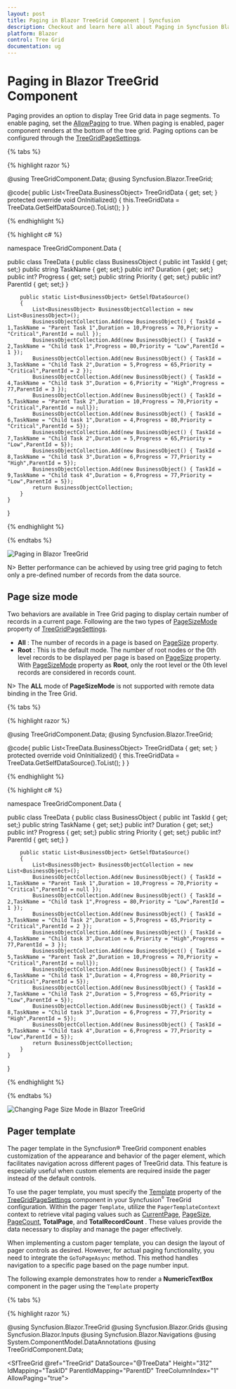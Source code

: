 ```yaml
---
layout: post
title: Paging in Blazor TreeGrid Component | Syncfusion
description: Checkout and learn here all about Paging in Syncfusion Blazor TreeGrid component and much more details.
platform: Blazor
control: Tree Grid
documentation: ug
---
```


# Paging in Blazor TreeGrid Component

Paging provides an option to display Tree Grid data in page segments. To enable paging, set the [AllowPaging](https://help.syncfusion.com/cr/blazor/Syncfusion.Blazor.TreeGrid.SfTreeGrid-1.html#Syncfusion_Blazor_TreeGrid_SfTreeGrid_1_AllowPaging) to true. When paging is enabled, pager component renders at the bottom of the tree grid. Paging options can be configured through the [TreeGridPageSettings](https://help.syncfusion.com/cr/blazor/Syncfusion.Blazor.TreeGrid.TreeGridPageSettings.html).

{% tabs %}

{% highlight razor %}

@using TreeGridComponent.Data;
@using Syncfusion.Blazor.TreeGrid;

<SfTreeGrid DataSource="@TreeGridData" IdMapping="TaskId" ParentIdMapping="ParentId" TreeColumnIndex="1" AllowPaging="true">
    <TreeGridPageSettings PageCount="2" PageSize="2" PageSizeMode="PageSizeMode.Root">
    </TreeGridPageSettings>
    <TreeGridColumns>
        <TreeGridColumn Field="TaskId" HeaderText="Task ID" Width="80" TextAlign="Syncfusion.Blazor.Grids.TextAlign.Right"></TreeGridColumn>
        <TreeGridColumn Field="TaskName" HeaderText="Task Name" Width="160"></TreeGridColumn>
        <TreeGridColumn Field="Duration" HeaderText="Duration" Width="100" TextAlign="Syncfusion.Blazor.Grids.TextAlign.Right"></TreeGridColumn>
        <TreeGridColumn Field="Progress" HeaderText="Progress" Width="100" TextAlign="Syncfusion.Blazor.Grids.TextAlign.Right"></TreeGridColumn>
        <TreeGridColumn Field="Priority" HeaderText="Priority" Width="80"></TreeGridColumn>
    </TreeGridColumns>
</SfTreeGrid>

@code{
    public List<TreeData.BusinessObject> TreeGridData { get; set; }
    protected override void OnInitialized()
    {
        this.TreeGridData = TreeData.GetSelfDataSource().ToList();
    }
}

{% endhighlight %}

{% highlight c# %}

namespace TreeGridComponent.Data {

public class TreeData
    {
        public class BusinessObject
        {
            public int TaskId { get; set;}
            public string TaskName { get; set;}
            public int? Duration { get; set;}
            public int? Progress { get; set;}
            public string Priority { get; set;}
            public int? ParentId { get; set;}
        }

        public static List<BusinessObject> GetSelfDataSource()
        {
            List<BusinessObject> BusinessObjectCollection = new List<BusinessObject>();
            BusinessObjectCollection.Add(new BusinessObject() { TaskId = 1,TaskName = "Parent Task 1",Duration = 10,Progress = 70,Priority = "Critical",ParentId = null });
            BusinessObjectCollection.Add(new BusinessObject() { TaskId = 2,TaskName = "Child task 1",Progress = 80,Priority = "Low",ParentId = 1 });
            BusinessObjectCollection.Add(new BusinessObject() { TaskId = 3,TaskName = "Child Task 2",Duration = 5,Progress = 65,Priority = "Critical",ParentId = 2 });
            BusinessObjectCollection.Add(new BusinessObject() { TaskId = 4,TaskName = "Child task 3",Duration = 6,Priority = "High",Progress = 77,ParentId = 3 });
            BusinessObjectCollection.Add(new BusinessObject() { TaskId = 5,TaskName = "Parent Task 2",Duration = 10,Progress = 70,Priority = "Critical",ParentId = null});
            BusinessObjectCollection.Add(new BusinessObject() { TaskId = 6,TaskName = "Child task 1",Duration = 4,Progress = 80,Priority = "Critical",ParentId = 5});
            BusinessObjectCollection.Add(new BusinessObject() { TaskId = 7,TaskName = "Child Task 2",Duration = 5,Progress = 65,Priority = "Low",ParentId = 5});
            BusinessObjectCollection.Add(new BusinessObject() { TaskId = 8,TaskName = "Child task 3",Duration = 6,Progress = 77,Priority = "High",ParentId = 5});
            BusinessObjectCollection.Add(new BusinessObject() { TaskId = 9,TaskName = "Child task 4",Duration = 6,Progress = 77,Priority = "Low",ParentId = 5});
            return BusinessObjectCollection;
        }
    }
}

{% endhighlight %}

{% endtabs %}


![Paging in Blazor TreeGrid](images/blazor-treegrid-paging.png)

N> Better performance can be achieved by using tree grid paging to fetch only a pre-defined number of records from the data source.

## Page size mode

Two behaviors are available in Tree Grid paging to display certain number of records in a current page. Following are the two types of [PageSizeMode](https://help.syncfusion.com/cr/blazor/Syncfusion.Blazor.TreeGrid.TreeGridPageSettings.html#Syncfusion_Blazor_TreeGrid_TreeGridPageSettings_PageSizeMode) property of [TreeGridPageSettings](https://help.syncfusion.com/cr/blazor/Syncfusion.Blazor.TreeGrid.TreeGridPageSettings.html).

* **All** : The number of records in a page is based on [PageSize](https://help.syncfusion.com/cr/blazor/Syncfusion.Blazor.TreeGrid.TreeGridPageSettings.html#Syncfusion_Blazor_TreeGrid_TreeGridPageSettings_PageSize) property.
* **Root** : This is the default mode. The number of root nodes or the 0th level records to be displayed per page is based on [PageSize](https://help.syncfusion.com/cr/blazor/Syncfusion.Blazor.TreeGrid.TreeGridPageSettings.html#Syncfusion_Blazor_TreeGrid_TreeGridPageSettings_PageSize) property. With [PageSizeMode](https://help.syncfusion.com/cr/blazor/Syncfusion.Blazor.TreeGrid.TreeGridPageSettings.html#Syncfusion_Blazor_TreeGrid_TreeGridPageSettings_PageSizeMode) property as **Root**, only the root level or the 0th level records are considered in records count.

N> The **ALL** mode of **PageSizeMode** is not supported with remote data binding in the Tree Grid.

{% tabs %}

{% highlight razor %}

@using TreeGridComponent.Data;
@using Syncfusion.Blazor.TreeGrid;

<SfTreeGrid DataSource="@TreeGridData" IdMapping="TaskId" ParentIdMapping="ParentId" TreeColumnIndex="1" AllowPaging="true">
    <TreeGridPageSettings PageCount="2" PageSize="2" PageSizeMode="PageSizeMode.Root">
    </TreeGridPageSettings>
    <TreeGridColumns>
        <TreeGridColumn Field="TaskId" HeaderText="Task ID" Width="80" TextAlign="Syncfusion.Blazor.Grids.TextAlign.Right"></TreeGridColumn>
        <TreeGridColumn Field="TaskName" HeaderText="Task Name" Width="160"></TreeGridColumn>
        <TreeGridColumn Field="Duration" HeaderText="Duration" Width="100" TextAlign="Syncfusion.Blazor.Grids.TextAlign.Right"></TreeGridColumn>
        <TreeGridColumn Field="Progress" HeaderText="Progress" Width="100" TextAlign="Syncfusion.Blazor.Grids.TextAlign.Right"></TreeGridColumn>
        <TreeGridColumn Field="Priority" HeaderText="Priority" Width="80"></TreeGridColumn>
    </TreeGridColumns>
</SfTreeGrid>

@code{
    public List<TreeData.BusinessObject> TreeGridData { get; set; }
    protected override void OnInitialized()
    {
        this.TreeGridData = TreeData.GetSelfDataSource().ToList();
    }
}

{% endhighlight %}

{% highlight c# %}

namespace TreeGridComponent.Data {

public class TreeData
    {
        public class BusinessObject
        {
            public int TaskId { get; set;}
            public string TaskName { get; set;}
            public int? Duration { get; set;}
            public int? Progress { get; set;}
            public string Priority { get; set;}
            public int? ParentId { get; set;}
        }

        public static List<BusinessObject> GetSelfDataSource()
        {
            List<BusinessObject> BusinessObjectCollection = new List<BusinessObject>();
            BusinessObjectCollection.Add(new BusinessObject() { TaskId = 1,TaskName = "Parent Task 1",Duration = 10,Progress = 70,Priority = "Critical",ParentId = null });
            BusinessObjectCollection.Add(new BusinessObject() { TaskId = 2,TaskName = "Child task 1",Progress = 80,Priority = "Low",ParentId = 1 });
            BusinessObjectCollection.Add(new BusinessObject() { TaskId = 3,TaskName = "Child Task 2",Duration = 5,Progress = 65,Priority = "Critical",ParentId = 2 });
            BusinessObjectCollection.Add(new BusinessObject() { TaskId = 4,TaskName = "Child task 3",Duration = 6,Priority = "High",Progress = 77,ParentId = 3 });
            BusinessObjectCollection.Add(new BusinessObject() { TaskId = 5,TaskName = "Parent Task 2",Duration = 10,Progress = 70,Priority = "Critical",ParentId = null});
            BusinessObjectCollection.Add(new BusinessObject() { TaskId = 6,TaskName = "Child task 1",Duration = 4,Progress = 80,Priority = "Critical",ParentId = 5});
            BusinessObjectCollection.Add(new BusinessObject() { TaskId = 7,TaskName = "Child Task 2",Duration = 5,Progress = 65,Priority = "Low",ParentId = 5});
            BusinessObjectCollection.Add(new BusinessObject() { TaskId = 8,TaskName = "Child task 3",Duration = 6,Progress = 77,Priority = "High",ParentId = 5});
            BusinessObjectCollection.Add(new BusinessObject() { TaskId = 9,TaskName = "Child task 4",Duration = 6,Progress = 77,Priority = "Low",ParentId = 5});
            return BusinessObjectCollection;
        }
    }
}

{% endhighlight %}

{% endtabs %}

![Changing Page Size Mode in Blazor TreeGrid](images/blazor-treegrid-page-size-mode.png)

<!-- Template

You can use custom elements inside the pager instead of default elements.
The custom elements can be defined by using the [`Template`](https://help.syncfusion.com/cr/blazor/Syncfusion.Blazor.TreeGrid.TreeGridPageSettings.html#Syncfusion_Blazor_TreeGrid_TreeGridPageSettings_Template) property.
Inside this template, you can access the [`CurrentPage`](https://help.syncfusion.com/cr/blazor/Syncfusion.Blazor.TreeGrid.TreeGridPageSettings.html#Syncfusion_Blazor_TreeGrid_TreeGridPageSettings_CurrentPage), [`PageSize`](https://help.syncfusion.com/cr/blazor/Syncfusion.Blazor.TreeGrid.TreeGridPageSettings.html#Syncfusion_Blazor_TreeGrid_TreeGridPageSettings_PageSize), [`PageCount`](https://help.syncfusion.com/cr/blazor/Syncfusion.Blazor.TreeGrid.TreeGridPageSettings.html#Syncfusion_Blazor_TreeGrid_TreeGridPageSettings_PageCount), **TotalPage** and **TotalRecordCount** values.

-->

## Pager template

The pager template in the Syncfusion® TreeGrid component enables customization of the appearance and behavior of the pager element, which facilitates navigation across different pages of TreeGrid data. This feature is especially useful when custom elements are required inside the pager instead of the default controls.

To use the pager template, you must specify the [Template](https://help.syncfusion.com/cr/blazor/Syncfusion.Blazor.TreeGrid.TreeGridPageSettings.html#Syncfusion_Blazor_TreeGrid_TreeGridPageSettings_Template) property of the [TreeGridPageSettings](https://help.syncfusion.com/cr/blazor/Syncfusion.Blazor.TreeGrid.TreeGridPageSettings.html) component in your Syncfusion<sup style="font-size:70%">&reg;</sup> TreeGrid configuration. Within the pager `Template`, utilize the `PagerTemplateContext` context to retrieve vital paging values such as [CurrentPage](https://help.syncfusion.com/cr/blazor/Syncfusion.Blazor.TreeGrid.TreeGridPageSettings.html#Syncfusion_Blazor_TreeGrid_TreeGridPageSettings_CurrentPage), [PageSize](https://help.syncfusion.com/cr/blazor/Syncfusion.Blazor.TreeGrid.TreeGridPageSettings.html#Syncfusion_Blazor_TreeGrid_TreeGridPageSettings_PageSize), [PageCount](https://help.syncfusion.com/cr/blazor/Syncfusion.Blazor.TreeGrid.TreeGridPageSettings.html#Syncfusion_Blazor_TreeGrid_TreeGridPageSettings_PageCount), **TotalPage**, and **TotalRecordCount** . These values provide the data necessary to display and manage the pager effectively.

When implementing a custom pager template, you can design the layout of pager controls as desired. However, for actual paging functionality, you need to integrate the `GoToPageAsync` method. This method handles navigation to a specific page based on the page number input.

The following example demonstrates how to render a **NumericTextBox** component in the pager using the `Template` property

{% tabs %}

{% highlight razor %}

@using Syncfusion.Blazor.TreeGrid
@using Syncfusion.Blazor.Grids
@using Syncfusion.Blazor.Inputs
@using Syncfusion.Blazor.Navigations
@using System.ComponentModel.DataAnnotations
@using TreeGridComponent.Data;

<SfTreeGrid @ref="TreeGrid" DataSource="@TreeData" Height="312" IdMapping="TaskID" ParentIdMapping="ParentID" TreeColumnIndex="1" AllowPaging="true">
    <TreeGridPageSettings  PageSize="@pageSize">
        <Template>

            @{
                var Paging = ( context as  PagerTemplateContext);
            <div>
                <div>
                    <div>
                        <SfNumericTextBox TValue="int" Format="###" Step="1" Min="1" Max="5" Placeholder="Select Page Size" Width="200px">
                            <NumericTextBoxEvents TValue="int" ValueChange="@CalculatePageSize"></NumericTextBoxEvents>
                        </SfNumericTextBox>
                    </div>
                </div>
                <div style="margin-top:5px;margin-left:30px;border: none; display: inline-block">
                    <span> of @totalPages pages (@TreeData.Count items)</span>
                </div>
            </div>
            }
        </Template>
    </TreeGridPageSettings>
    <TreeGridColumns>
        <TreeGridColumn Field="TaskID" HeaderText="Task ID" Width="80" TextAlign="TextAlign.Right"></TreeGridColumn>
        <TreeGridColumn Field="TaskName" HeaderText="Task Name" Width="170"></TreeGridColumn>
        <TreeGridColumn Field="StartDate" HeaderText="Start Date" Format="d" Type=ColumnType.Date Width="145" TextAlign="TextAlign.Right"></TreeGridColumn>
        <TreeGridColumn Field="Duration" HeaderText="Duration" Width="100" TextAlign="TextAlign.Right"></TreeGridColumn>
        <TreeGridColumn Field="Progress" HeaderText="Progress" Width="110"></TreeGridColumn>
        <TreeGridColumn Field="Priority" HeaderText="Priority" Width="100"></TreeGridColumn>
    </TreeGridColumns>
</SfTreeGrid>

@code {
    private List<SelfReferenceData> TreeData { get; set; }
    SfTreeGrid<SelfReferenceData> TreeGrid;
    public int pageSize { get; set; } = 3;
    public int totalPages => (int)Math.Ceiling((double)TreeData.Count / (pageSize * 6));

    protected override void OnInitialized()
    {
        TreeData = SelfReferenceData.GetTree().Take(90).ToList();
    }

    
    private async Task CalculatePageSize(Syncfusion.Blazor.Inputs.ChangeEventArgs<int> args)
    {
        await TreeGrid.GoToPageAsync(args.Value);
    }
}


{% endhighlight %}

{% highlight c# %}

namespace TreeGridComponent.Data {

    public class SelfReferenceData
    {
        public static List<SelfReferenceData> tree = new List<SelfReferenceData>();
        [Key]
        public int? TaskID { get; set; }
        public string TaskName { get; set; }
        public DateTime? StartDate { get; set; }
        public DateTime? EndDate { get; set; }
        public String Progress { get; set; }
        public String Priority { get; set; }
        public double? Duration { get; set; }
        public int? ParentID { get; set; }
        public bool? IsParent { get; set; }
        public bool? Approved { get; set; }
        public int? ParentItem { get; set; }
        public SelfReferenceData() { }
        public static List<SelfReferenceData> GetTree()
        {
            tree.Clear();
            int root = -1;
            int TaskNameID = 0;
            int ChildCount = -1;
            int SubTaskCount = -1;
            for (var t = 1; t <= 60; t++)
            {
                DateTime start = new DateTime(2022, 08, 25);
                DateTime end = new DateTime(2027, 08, 25);
                DateTime startingDate = start.AddDays(t + 2);
                DateTime endingDate = end.AddDays(t + 20);
                string math = "";
                string progr = "";
                bool appr = true;
                int duration = 0;
                duration = (t % 2 == 0) ? 52 : (t % 5 == 0) ? 14 : (t % 3 == 0) ? 25 : 34;
                math = (t % 3) == 0 ? "High" : (t % 2) == 0 ? "Low" : "Critical";
                progr = (t % 3) == 0 ? "Started" : (t % 2) == 0 ? "Open" : "In Progress";
                appr = (t % 3) == 0 ? true : (t % 2) == 0 ? false : true;
                root++; TaskNameID++;
                int rootItem = root + 1;
                tree.Add(new SelfReferenceData() { TaskID = rootItem, TaskName = "Parent task " + TaskNameID.ToString(), StartDate = startingDate, EndDate = endingDate, IsParent = true, ParentID = null, Progress = progr, Priority = math, Duration = duration, Approved = appr });
                int parent = tree.Count;
                for (var c = 0; c < 2; c++)
                {
                    DateTime start1 = new DateTime(2022, 08, 25);
                    DateTime startingDate1 = start1.AddDays(c + 4);
                    DateTime end1 = new DateTime(2025, 06, 16);
                    DateTime endingDate1 = end1.AddDays(c + 15);
                    root++; ChildCount++;
                    int parn = parent + c + 1;
                    string val = "";
                    duration = (c % 3 == 0) ? 1 : (c % 2 == 0) ? 12 : 98;
                    val = ((parent + c + 1) % 3 == 0) ? "Low" : "Critical";
                    progr = ((c + 1) % 3) == 0 ? "In Progress" : ((c + 1) % 2) == 0 ? "Open" : "Validated";
                    appr = ((c + 1) % 3) == 0 ? true : ((c + 3) % 2) == 0 ? false : true;
                    int iD = root + 1;
                    tree.Add(new SelfReferenceData() { TaskID = iD, TaskName = "Child task " + (ChildCount + 1).ToString(), StartDate = startingDate1, EndDate = endingDate1, IsParent = (((parent + c + 1) % 3) == 0), ParentID = rootItem, Progress = progr, Priority = val, Duration = duration, Approved = appr });
                    if ((((parent + c + 1) % 3) == 0))
                    {
                        int immParent = tree.Count;
                        for (var s = 0; s < 3; s++)
                        {
                            DateTime start2 = new DateTime(2022, 08, 25);
                            DateTime startingDate2 = start2.AddDays(s + 4);
                            DateTime end2 = new DateTime(2024, 06, 16);
                            DateTime endingDate2 = end2.AddDays(s + 13);
                            root++; SubTaskCount++;
                            duration = (s % 2 == 0) ? 67 : 14;
                            string Prior = (immParent % 2 == 0) ? "Validated" : "Normal";
                            tree.Add(new SelfReferenceData() { TaskID = root + 1, TaskName = "Sub task " + (SubTaskCount + 1).ToString(), StartDate = startingDate2, EndDate = endingDate2, IsParent = false, ParentID = iD, Progress = (immParent % 2 == 0) ? "In Progress" : "Closed", Priority = Prior, Duration = duration, Approved = appr });
                        }
                    }
                }
            }
            return tree;
        }
    }
}

{% endhighlight %}

{% endtabs %}

{% previewsample "https://blazorplayground.syncfusion.com/embed/BDBeitZkJFcERHUK?appbar=false&editor=false&result=true&errorlist=false&theme=bootstrap5" %}

## Pager with page size dropdown

The pager Dropdown allows to change the number of records in the Tree Grid dynamically. It can be enabled by defining the [PageSizes](https://help.syncfusion.com/cr/blazor/Syncfusion.Blazor.TreeGrid.TreeGridPageSettings.html#Syncfusion_Blazor_TreeGrid_TreeGridPageSettings_PageSizes) property of [TreeGridPageSettings](https://help.syncfusion.com/cr/blazor/Syncfusion.Blazor.TreeGrid.TreeGridPageSettings.html) as **true**.

{% tabs %}

{% highlight razor %}

@using TreeGridComponent.Data;
@using Syncfusion.Blazor.TreeGrid;

<SfTreeGrid DataSource="@TreeGridData" IdMapping="TaskId" ParentIdMapping="ParentId" TreeColumnIndex="1" AllowPaging="true">
    <TreeGridPageSettings PageCount="2" PageSize="2" PageSizeMode="PageSizeMode.Root" PageSizes="new List<int>() { 2, 5, 10}"></TreeGridPageSettings>
    <TreeGridColumns>
        <TreeGridColumn Field="TaskId" HeaderText="Task ID" Width="80" TextAlign="Syncfusion.Blazor.Grids.TextAlign.Right"></TreeGridColumn>
        <TreeGridColumn Field="TaskName" HeaderText="Task Name" Width="160"></TreeGridColumn>
        <TreeGridColumn Field="Duration" HeaderText="Duration" Width="100" TextAlign="Syncfusion.Blazor.Grids.TextAlign.Right"></TreeGridColumn>
        <TreeGridColumn Field="Progress" HeaderText="Progress" Width="100" TextAlign="Syncfusion.Blazor.Grids.TextAlign.Right"></TreeGridColumn>
        <TreeGridColumn Field="Priority" HeaderText="Priority" Width="80"></TreeGridColumn>
    </TreeGridColumns>
</SfTreeGrid>

@code{
    public List<TreeData.BusinessObject> TreeGridData { get; set; }
    protected override void OnInitialized()
    {
        this.TreeGridData = TreeData.GetSelfDataSource().ToList();
    }
}

{% endhighlight %}

{% highlight c# %}

namespace TreeGridComponent.Data {

public class TreeData
    {
        public class BusinessObject
        {
            public int TaskId { get; set;}
            public string TaskName { get; set;}
            public int? Duration { get; set;}
            public int? Progress { get; set;}
            public string Priority { get; set;}
            public int? ParentId { get; set;}
        }

        public static List<BusinessObject> GetSelfDataSource()
        {
            List<BusinessObject> BusinessObjectCollection = new List<BusinessObject>();
            BusinessObjectCollection.Add(new BusinessObject() { TaskId = 1,TaskName = "Parent Task 1",Duration = 10,Progress = 70,Priority = "Critical",ParentId = null });
            BusinessObjectCollection.Add(new BusinessObject() { TaskId = 2,TaskName = "Child task 1",Progress = 80,Priority = "Low",ParentId = 1 });
            BusinessObjectCollection.Add(new BusinessObject() { TaskId = 3,TaskName = "Child Task 2",Duration = 5,Progress = 65,Priority = "Critical",ParentId = 2 });
            BusinessObjectCollection.Add(new BusinessObject() { TaskId = 4,TaskName = "Child task 3",Duration = 6,Priority = "High",Progress = 77,ParentId = 3 });
            BusinessObjectCollection.Add(new BusinessObject() { TaskId = 5,TaskName = "Parent Task 2",Duration = 10,Progress = 70,Priority = "Critical",ParentId = null});
            BusinessObjectCollection.Add(new BusinessObject() { TaskId = 6,TaskName = "Child task 1",Duration = 4,Progress = 80,Priority = "Critical",ParentId = 5});
            BusinessObjectCollection.Add(new BusinessObject() { TaskId = 7,TaskName = "Child Task 2",Duration = 5,Progress = 65,Priority = "Low",ParentId = 5});
            BusinessObjectCollection.Add(new BusinessObject() { TaskId = 8,TaskName = "Child task 3",Duration = 6,Progress = 77,Priority = "High",ParentId = 5});
            BusinessObjectCollection.Add(new BusinessObject() { TaskId = 9,TaskName = "Child task 4",Duration = 6,Progress = 77,Priority = "Low",ParentId = 5});
            return BusinessObjectCollection;
        }
    }
}

{% endhighlight %}

{% endtabs %}

![Displaying Page Dropdown in Blazor TreeGrid](images/blazor-treegrid-page-drop-down.png)

<!--How to render Pager at the Top of the Tree Grid

By default, Pager will be rendered at the bottom of the Tree Grid. You can also render the Pager at the top of the Tree Grid by using the [`DataBound`](https://help.syncfusion.com/cr/blazor/Syncfusion.Blazor.TreeGrid.TreeGridEvents-1.html#Syncfusion_Blazor_TreeGrid_TreeGridEvents_1_DataBound) event.

> During the paging action, the pager component triggers the below three events.
> The **created** event triggers when Pager is created.
> The **click** event triggers when the numeric items in the pager is clicked.
> The **dropDownChanged** event triggers when pageSize DropDownList value is selected.

-->
